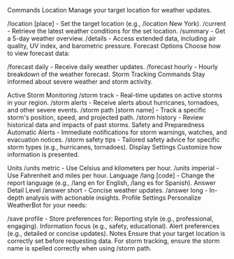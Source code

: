 Commands
Location
Manage your target location for weather updates.

/location [place] - Set the target location (e.g., /location New York).
/current - Retrieve the latest weather conditions for the set location.
/summary - Get a 5-day weather overview.
/details - Access extended data, including air quality, UV index, and barometric pressure.
Forecast Options
Choose how to view forecast data:

/forecast daily - Receive daily weather updates.
/forecast hourly - Hourly breakdown of the weather forecast.
Storm Tracking Commands
Stay informed about severe weather and storm activity.

Active Storm Monitoring
/storm track - Real-time updates on active storms in your region.
/storm alerts - Receive alerts about hurricanes, tornadoes, and other severe events.
/storm path [storm name] - Track a specific storm's position, speed, and projected path.
/storm history - Review historical data and impacts of past storms.
Safety and Preparedness
Automatic Alerts - Immediate notifications for storm warnings, watches, and evacuation notices.
/storm safety tips - Tailored safety advice for specific storm types (e.g., hurricanes, tornadoes).
Display Settings
Customize how information is presented.

Units
/units metric - Use Celsius and kilometers per hour.
/units imperial - Use Fahrenheit and miles per hour.
Language
/lang [code] - Change the report language (e.g., /lang en for English, /lang es for Spanish).
Answer Detail Level
/answer short - Concise weather updates.
/answer long - In-depth analysis with actionable insights.
Profile Settings
Personalize WeatherBot for your needs:

/save profile - Store preferences for:
Reporting style (e.g., professional, engaging).
Information focus (e.g., safety, educational).
Alert preferences (e.g., detailed or concise updates).
Notes
Ensure that your target location is correctly set before requesting data.
For storm tracking, ensure the storm name is spelled correctly when using /storm path.
